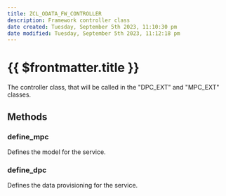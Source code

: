 ```yaml
---
title: ZCL_ODATA_FW_CONTROLLER
description: Framework controller class
date created: Tuesday, September 5th 2023, 11:10:30 pm
date modified: Tuesday, September 5th 2023, 11:12:18 pm
---
```

#  {{ $frontmatter.title }}

The controller class, that will be called in the "DPC_EXT" and "MPC_EXT" classes.

## Methods

### define_mpc

Defines the model for the service.

### define_dpc

Defines the data provisioning for the service.
